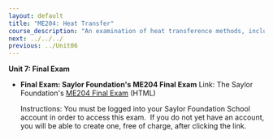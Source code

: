 ```yaml
---
layout: default
title: "ME204: Heat Transfer"
course_description: "An examination of heat transference methods, including conduction, convection, and radiation. Topics include conservation equations, cooling fins, transient conduction, boundary—layer theory, natural convection, heat exchangers, and boiling."
next: ../../../
previous: ../Unit06
---
```

**Unit 7: Final Exam** <span id="7"></span> 
-   **Final Exam: Saylor Foundation's ME204 Final Exam**
    Link: The Saylor Foundation's [ME204 Final
    Exam](http://school.saylor.org/mod/quiz/view.php?id=998) (HTML)  
      
     Instructions: You must be logged into your Saylor Foundation School
    account in order to access this exam.  If you do not yet have an
    account, you will be able to create one, free of charge, after
    clicking the link. 



